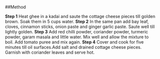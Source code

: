 ##Method

**Step 1**
Heat ghee in a kadai and saute the cottage cheese pieces till golden brown. Soak them in 5 cups water.
**Step 2**
In the same pan add bay leaf, cloves, cinnamon sticks, onion paste and ginger garlic paste. Saute well till lightly golden.
**Step 3**
Add red chilli powder, coriander powder, turmeric powder, garam masala and little water. Mix well and allow the mixture to boil. Add tomato puree and mix again.
**Step 4**
Cover and cook for five minutes till oil surfaces.Add salt and drained cottage cheese pieces. Garnish with coriander leaves and serve hot.